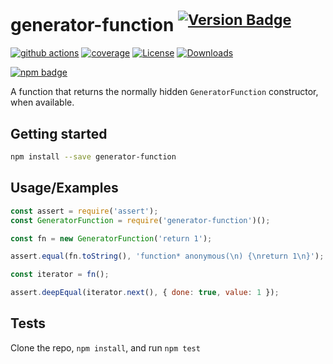# generator-function <sup>[![Version Badge][npm-version-svg]][package-url]</sup>

[![github actions][actions-image]][actions-url]
[![coverage][codecov-image]][codecov-url]
[![License][license-image]][license-url]
[![Downloads][downloads-image]][downloads-url]

[![npm badge][npm-badge-png]][package-url]

A function that returns the normally hidden `GeneratorFunction` constructor, when available.

## Getting started

```sh
npm install --save generator-function
```

## Usage/Examples

```js
const assert = require('assert');
const GeneratorFunction = require('generator-function')();

const fn = new GeneratorFunction('return 1');

assert.equal(fn.toString(), 'function* anonymous(\n) {\nreturn 1\n}');

const iterator = fn();

assert.deepEqual(iterator.next(), { done: true, value: 1 });
```

## Tests

Clone the repo, `npm install`, and run `npm test`

[package-url]: https://npmjs.org/package/generator-function
[npm-version-svg]: https://versionbadg.es/TimothyGu/generator-function.svg
[deps-svg]: https://david-dm.org/TimothyGu/generator-function.svg
[deps-url]: https://david-dm.org/TimothyGu/generator-function
[dev-deps-svg]: https://david-dm.org/TimothyGu/generator-function/dev-status.svg
[dev-deps-url]: https://david-dm.org/TimothyGu/generator-function#info=devDependencies
[npm-badge-png]: https://nodei.co/npm/generator-function.png?downloads=true&stars=true
[license-image]: https://img.shields.io/npm/l/generator-function.svg
[license-url]: LICENSE
[downloads-image]: https://img.shields.io/npm/dm/generator-function.svg
[downloads-url]: https://npm-stat.com/charts.html?package=generator-function
[codecov-image]: https://codecov.io/gh/TimothyGu/generator-function/branch/main/graphs/badge.svg
[codecov-url]: https://app.codecov.io/gh/TimothyGu/generator-function/
[actions-image]: https://img.shields.io/endpoint?url=https://github-actions-badge-u3jn4tfpocch.runkit.sh/TimothyGu/generator-function
[actions-url]: https://github.com/TimothyGu/generator-function/actions
